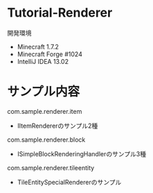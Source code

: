 Tutorial-Renderer
=============

開発環境
* Minecraft 1.7.2
* Minecraft Forge #1024
* IntelliJ IDEA 13.02

サンプル内容
==================

com.sample.renderer.item

* IItemRendererのサンプル2種

com.sample.renderer.block

* ISimpleBlockRenderingHandlerのサンプル3種

com.sample.renderer.tileentity

* TileEntitySpecialRendererのサンプル